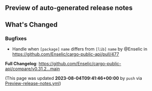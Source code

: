 ## Preview of auto-generated release notes
<!-- Release notes generated using configuration in .github/release.yml at main -->

## What's Changed
### Bugfixes
* Handle when `[package]` `name` differs from `[lib]` `name` by @Enselic in https://github.com/Enselic/cargo-public-api/pull/477


**Full Changelog**: https://github.com/Enselic/cargo-public-api/compare/v0.31.2...main


(This page was updated **2023-08-04T09:41:46+00:00** by `push` via [Preview-release-notes.yml](https://github.com/Enselic/cargo-public-api/actions/runs/5760774853))
